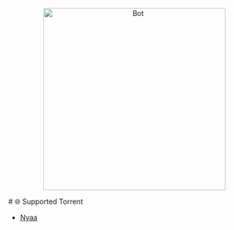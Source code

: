 <p align="center">

<p align="center">
<img src="images/" align="center" height=365 alt="Bot" />
</p>
# 🌐 Supported Torrent

- [Nyaa](https://nyaa.si/)
